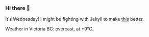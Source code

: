 ### Hi there :wave:

It's Wednesday! I might be fighting with Jekyll to make [this](https://swissclubtoronto.ca) better.

Weather in Victoria BC: overcast, at +9°C.
